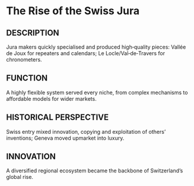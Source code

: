 # The Rise of the Swiss Jura

## DESCRIPTION
Jura makers quickly specialised and produced high‑quality pieces: Vallée de Joux for repeaters and calendars; Le Locle/Val‑de‑Travers for chronometers.

## FUNCTION
A highly flexible system served every niche, from complex mechanisms to affordable models for wider markets.

## HISTORICAL PERSPECTIVE
Swiss entry mixed innovation, copying and exploitation of others’ inventions; Geneva moved upmarket into luxury.

## INNOVATION
A diversified regional ecosystem became the backbone of Switzerland’s global rise.
